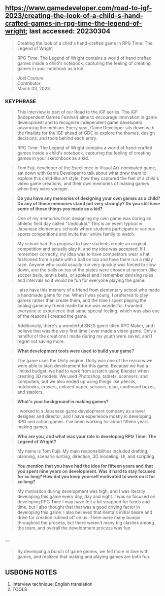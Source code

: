 ## https://www.gamedeveloper.com/road-to-igf-2023/creating-the-look-of-a-child-s-hand-crafted-games-in-rpg-time-the-legend-of-wright; last accessed: 20230304

> Creating the look of a child's hand-crafted game in RPG Time: The Legend of Wright

> RPG Time: The Legend of Wright contains a world of hand crafted games inside a child's notebook, capturing the feeling of creating games in your notebook as a kid.

> Joel Couture<br/>
> Contributor<br/>
> March 03, 2023

### KEYPHRASE

> This interview is part of our Road to the IGF series. The IGF (Independent Games Festival) aims to encourage innovation in game development and to recognize independent game developers advancing the medium. Every year, Game Developer sits down with the finalists for the IGF ahead of GDC to explore the themes, design decisions, and tools behind each entry.

> RPG Time: The Legend of Wright contains a world of hand-crafted games inside a child's notebook, capturing the feeling of creating games in your sketchbook as a kid.

> Tom Fuji, developer of the Excellence in Visual Art-nominated game, sat down with Game Developer to talk about what drew them to explore this child-like art style, how they captured the feel of a child's video game creations, and their own memories of making games when they were younger.

> <b>Do you have any memories of designing your own games as a child? Do any of those memories stand out very strongly? Do you still have some of those things you made as a kid? </b>
  
> One of my memories from designing my own game was during an athletic field day called "Undoukai." This is an event typical in Japanese elementary schools where students participate in various sports competitions and invite their entire family to watch. 

> My school had this proposal to have students create an original competition and actually play it, and my idea was accepted. If I remember correctly, my idea was to have competitors wear a hat fashioned from a plate with a ball on top and have them run a relay race. Anyone who could usually run very quickly was forced to slow down, and the balls on top of the plates were chosen at random (like soccer balls, tennis balls, or apples) and I remember devising rules and intervals so it would be fun for everyone playing the game.

> I also have this memory of a friend from elementary school who made a handmade game for me. When I was young, I preferred to play games rather than create them, and the time I spent playing the analog game my friend made for me was wonderful. I wanted everyone to experience that same special feeling, which was also one of the reasons I created the game. 

> Additionally, there's a wonderful SNES game titled RPG Maker, and I believe that was the very first time I ever made a video game. Only a handful of the creations I made during my youth were saved, and I regret not saving more.

> <b>What development tools were used to build your game?</b>

> The game uses the Unity engine. Unity was one of the reasons we were able to start development for this game. Because we had a limited budget, we had to work from scratch using Blender when creating 3D models. We used Photoshop, tablets, scanners, and computers, but we also ended up using things like pencils, notebooks, erasers, colored paper, scissors, glue, cardboard boxes, and staplers.

> <b>What's your background in making games?</b>

> I worked in a Japanese game development company as a level designer and director, and I have experience mostly in developing RPG and action games. I've been working for about fifteen years making games.

> <b>Who are you, and what was your role in developing RPG Time: The Legend of Wright?</b>

> My name is Tom Fujii. My main responsibilities included drafting, planning, scenario writing, direction, 3D modeling, UI, and scripting.

> <b>You mention that you have had the idea for fifteen years and that you spent nine years on development. Was it hard to stay focused for so long? How did you keep yourself motivated to work on it for so long?</b>

> My motivation during development was high, and I was literally developing this game every day, day and night. I was so focused on developing RPG Time I may have felt a bit strapped for funds and time, but I also thought that that was a good driving factor in developing this game. I also believed that Kenta's initial desire and drive for creation rubbed off on us. There were many bumps throughout the process, but there weren't many big clashes among the team, and overall the development process was fun.

### —

> By developing a bunch of game genres, we fell more in love with games, and realized that making and playing games are both fun.

## USBONG NOTES

1. Interview technique; English translation
2. TOOLS
